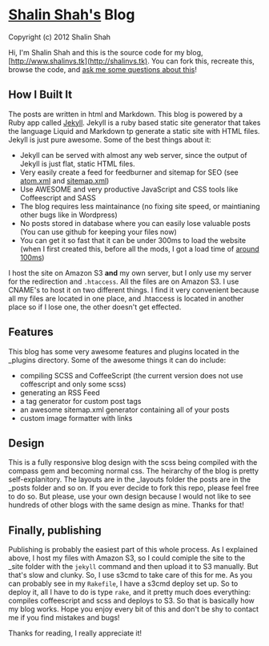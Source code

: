 # [Shalin Shah's](http://www.shalinvs.tk) Blog

Copyright (c) 2012 Shalin Shah

Hi, I'm Shalin Shah and this is the source code for my blog, [http://www.shalinvs.tk](http://shalinvs.tk). You can fork this, recreate this, browse the code, and [ask me some questions about this](https://www.twitter.com/shlns)!

## How I Built It

The posts are written in html and Markdown. This blog is powered by a Ruby app called [Jekyll](http://github.com/mojombo/jekyll). Jekyll is a ruby based static site generator that takes the language Liquid and Markdown tp generate a static site with HTML files. Jekyll is just pure awesome. Some of the best things about it:

- Jekyll can be served with almost any web server, since the output of Jekyll is just flat, static HTML files.
- Very easily create a feed for feedburner and sitemap for SEO (see [atom.xml](http://www.shalinvs.tk/atom.xml) and [sitemap.xml](http://www.shalinvs.tk/sitemap.xml))
- Use AWESOME and very productive JavaScript and CSS tools like Coffeescript and SASS
- The blog requires less maintainance (no fixing site speed, or maintianing other bugs like in Wordpress)
- No posts stored in database where you can easily lose valuable posts (You can use github for keeping your files now)
- You can get it so fast that it can be under 300ms to load the website (when I first created this, before all the mods, I got a load time of [around 100ms](http://tools.pingdom.com/fpt/#!/eO6wv6GzZ/http://www.shalinvs.tk/blog))

I host the site on Amazon S3 <b>and</b> my own server, but I only use my server for the redirection and `.htaccess`. All the files are on Amazon S3. I use CNAME's to host it on two different things. I find it very convenient because all my files are located in one place, and .htaccess is located in another place so if I lose one, the other doesn't get effected. 

## Features

This blog has some very awesome features and plugins located in the _plugins directory. Some of the awesome things it can do include:
- compiling SCSS and CoffeeScript (the current version does not use coffescript and only some scss)
- generating an RSS Feed
- a tag generator for custom post tags
- an awesome sitemap.xml generator containing all of your posts
- custom image formatter with links

## Design

This is a fully responsive blog design with the scss being compiled with the compass gem and becoming normal css. The heirarchy of the blog is pretty self-explanitory. The layouts are in the _layouts folder the posts are in the _posts folder and so on. If you ever decide to fork this repo, please feel free to do so. But please, use your own design because I would not like to see hundreds of other blogs with the same design as mine. Thanks for that!

## Finally, publishing

Publishing is probably the easiest part of this whole process. As I explained above, I host my files with Amazon S3, so I could comiple the site to the _site folder with the `jekyll` command and then upload it to S3 manually. But that's slow and clunky. So, I use s3cmd to take care of this for me. As you can probably see in my `Rakefile`, I have a s3cmd deploy set up. So to deploy it, all I have to do is type `rake`, and it pretty much does everything: compiles coffeescript and scss and deploys to S3. So that is basically how my blog works. Hope you enjoy every bit of this and don't be shy to contact me if you find mistakes and bugs!

Thanks for reading, I really appreciate it!








